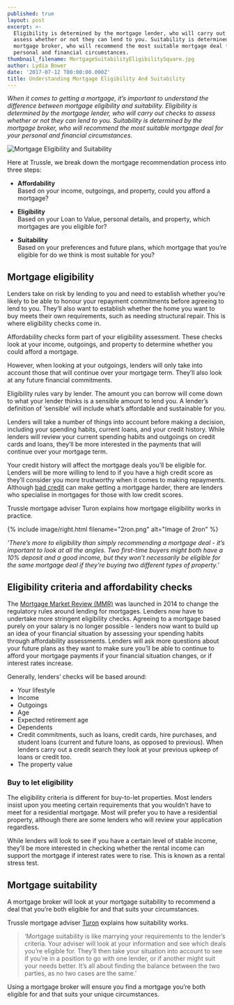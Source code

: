 ```yaml
---
published: true
layout: post
excerpt: >-
  Eligibility is determined by the mortgage lender, who will carry out checks to
  assess whether or not they can lend to you. Suitability is determined by the
  mortgage broker, who will recommend the most suitable mortgage deal for your
  personal and financial circumstances.  
thumbnail_filename: MortgageSuitabilityEligibilitySquare.jpg
author: Lydia Bower
date: '2017-07-12 T00:00:00.000Z'
title: Understanding Mortgage Eligibility And Suitability
---
```

_When it comes to getting a mortgage, it’s important to understand the difference between mortgage eligibility and suitability. Eligibility is determined by the mortgage lender, who will carry out checks to assess whether or not they can lend to you. Suitability is determined by the mortgage broker, who will recommend the most suitable mortgage deal for your personal and financial circumstances._

![Mortgage Eligibility and Suitability]({{site.baseurl}}/images/post_images/MortgageSuitability.jpg)

Here at Trussle, we break down the mortgage recommendation process into three steps:

- **Affordability**  
Based on your income, outgoings, and property, could you afford a mortgage?

- **Eligibility**  
Based on your Loan to Value, personal details, and property, which mortgages are you eligible for?

- **Suitability**  
Based on your preferences and future plans, which mortgage that you’re eligible for do we think is most suitable for you?

## Mortgage eligibility

Lenders take on risk by lending to you and need to establish whether you’re likely to be able to honour your repayment commitments before agreeing to lend to you. They’ll also want to establish whether the home you want to buy meets their own requirements, such as needing structural repair. This is where eligibility checks come in. 

Affordability checks form part of your eligibility assessment. These checks look at your income, outgoings, and property to determine whether you could afford a mortgage. 

However, when looking at your outgoings, lenders will only take into account those that will continue over your mortgage term. They’ll also look at any future financial commitments.

Eligibility rules vary by lender. The amount you can borrow will come down to what your lender thinks is a sensible amount to lend you. A lender’s definition of ‘sensible’ will include what’s affordable and sustainable for you.  

Lenders will take a number of things into account before making a decision, including your spending habits, current loans, and your credit history. While lenders will review your current spending habits and outgoings on credit cards and loans, they’ll be more interested in the payments that will continue over your mortgage term. 

Your credit history will affect the mortgage deals you’ll be eligible for. Lenders will be more willing to lend to if you have a high credit score as they’ll consider you more trustworthy when it comes to making repayments. Although [bad credit](https://trussle.com/blog/getting-a-mortgage-with-bad-credit "Bad credit") can make getting a mortgage harder, there are lenders who specialise in mortgages for those with low credit scores. 

Trussle mortgage adviser Turon explains how mortgage eligibility works in practice.

{% include image/right.html filename="2ron.png" alt="Image of 2ron" %}
 
*‘There’s more to eligibility than simply recommending a mortgage deal - it’s important to look at all the angles. Two first-time buyers might both have a 10% deposit and a good income, but they won’t necessarily be eligible for the same mortgage deal if they’re buying two different types of property.’*

## Eligibility criteria and affordability checks
The [Mortgage Market Review (MMR)](https://www.uswitch.com/mortgages/guides/mortgage-market-review/ "Mortgage Market Review") was launched in 2014 to change the regulatory rules around lending for mortgages. Lenders now have to undertake more stringent eligibility checks. Agreeing to a mortgage based purely on your salary is no longer possible - lenders now want to build up an idea of your financial situation by assessing your spending habits through affordability assessments. Lenders will ask more questions about your future plans as they want to make sure you’ll be able to continue to afford your mortgage payments if your financial situation changes, or if interest rates increase.

Generally, lenders’ checks will be based around:
- Your lifestyle
- Income
- Outgoings
- Age
- Expected retirement age
- Dependents
- Credit commitments, such as loans, credit cards, hire purchases, and student loans (current and future loans, as opposed to previous). When lenders carry out a credit search they look at your previous upkeep of loans or credit too.
- The property value

### Buy to let eligibility
The eligibility criteria is different for buy-to-let properties. Most lenders insist upon you meeting certain requirements that you wouldn’t have to meet for a residential mortgage. Most will prefer you to have a residential property, although there are some lenders who will review your application regardless. 

While lenders will look to see if you have a certain level of stable income, they’ll be more interested in checking whether the rental income can support the mortgage if interest rates were to rise. This is known as a rental stress test. 

## Mortgage suitability 
A mortgage broker will look at your mortgage suitability to recommend a deal that you’re both eligible for and that suits your circumstances.  

Trussle mortgage adviser [Turon](https://trussle.com/blog/meet-the-team-turon "Meet Turon")
explains how suitability works. 

> ‘Mortgage suitability is like marrying your requirements to the lender’s criteria. Your adviser will look at your information and see which deals you’re eligible for. They’ll then take your situation into account to see if you’re in a position to go with one lender, or if another might suit your needs better. It’s all about finding the balance between the two parties, as no two cases are the same.’

Using a mortgage broker will ensure you find a mortgage you’re both eligible for and that suits your unique circumstances. 

